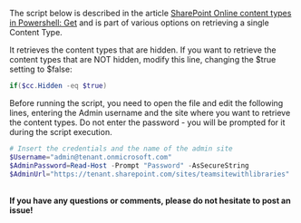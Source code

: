 The script below is described in the article [SharePoint Online content types in Powershell: Get](https://social.technet.microsoft.com/wiki/contents/articles/31151.sharepoint-online-content-types-in-powershell-get.aspx) and is part of various options on retrieving a single Content Type.

 

It retrieves the content types that are hidden. If you want to retrieve the content types that are NOT hidden, modify this line, changing the $true setting to $false:

```PowerShell
if($cc.Hidden -eq $true)
``` 

Before running the script, you need to open the file and edit the following lines, entering the Admin username and the site where you want to retrieve the content types. Do not enter the password - you will be prompted for it during the script execution. 

```PowerShell
# Insert the credentials and the name of the admin site 
$Username="admin@tenant.onmicrosoft.com" 
$AdminPassword=Read-Host -Prompt "Password" -AsSecureString 
$AdminUrl="https://tenant.sharepoint.com/sites/teamsitewithlibraries"
``` 
<br/>
<b>If you have any questions or comments, please do not hesitate to post an issue! </b>
